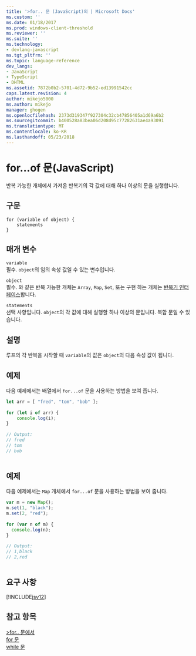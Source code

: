 ```yaml
---
title: '>for.. 문 (JavaScript)의 | Microsoft Docs'
ms.custom: ''
ms.date: 01/18/2017
ms.prod: windows-client-threshold
ms.reviewer: ''
ms.suite: ''
ms.technology:
- devlang-javascript
ms.tgt_pltfrm: ''
ms.topic: language-reference
dev_langs:
- JavaScript
- TypeScript
- DHTML
ms.assetid: 7872b0b2-5701-4d72-9b52-ed13991542cc
caps.latest.revision: 4
author: mikejo5000
ms.author: mikejo
manager: ghogen
ms.openlocfilehash: 2373d319347f927304c32cb47856405a1d69a6b2
ms.sourcegitcommit: b400528a83bea06d208d95c77282631ae4a93091
ms.translationtype: MT
ms.contentlocale: ko-KR
ms.lasthandoff: 05/23/2018
---
```

# <a name="forof-statement-javascript"></a>for...of 문(JavaScript)
반복 가능한 개체에서 가져온 반복기의 각 값에 대해 하나 이상의 문을 실행합니다.  
  
## <a name="syntax"></a>구문  
  
```  
for (variable of object) {  
    statements   
}  
```  
  
## <a name="parameters"></a>매개 변수  
 `variable`  
 필수. `object`의 임의 속성 값일 수 있는 변수입니다.  
  
 `object`  
 필수. 와 같은 반복 가능한 개체는 `Array`, `Map`, `Set`, 또는 구현 하는 개체는 [반복기 인터페이스](../../javascript/advanced/iterators-and-generators-javascript.md)합니다.  
  
 `statements`  
 선택 사항입니다. `object`의 각 값에 대해 실행할 하나 이상의 문입니다. 복합 문일 수 있습니다.  
  
## <a name="remarks"></a>설명  
 루프의 각 반복을 시작할 때 `variable`의 값은 `object`의 다음 속성 값이 됩니다.  
  
## <a name="example"></a>예제  
 다음 예제에서는 배열에서 `for...of` 문을 사용하는 방법을 보여 줍니다.  
  
```JavaScript  
let arr = [ "fred", "tom", "bob" ];  
  
for (let i of arr) {  
    console.log(i);  
}  
  
// Output:  
// fred  
// tom  
// bob  
  
```  
  
## <a name="example"></a>예제  
 다음 예제에서는 `Map` 개체에서 `for...of` 문을 사용하는 방법을 보여 줍니다.  
  
```JavaScript  
var m = new Map();  
m.set(1, "black");  
m.set(2, "red");  
  
for (var n of m) {  
  console.log(n);  
}  
  
// Output:  
// 1,black  
// 2,red  
  
```  
  
## <a name="requirements"></a>요구 사항  
 [!INCLUDE[jsv12](../../javascript/reference/includes/jsv12-md.md)]  
  
## <a name="see-also"></a>참고 항목  
 [>for.. 문에서](../../javascript/reference/for-dot-dot-dot-in-statement-javascript.md)   
 [for 문](../../javascript/reference/for-statement-javascript.md)   
 [while 문](../../javascript/reference/while-statement-javascript.md)